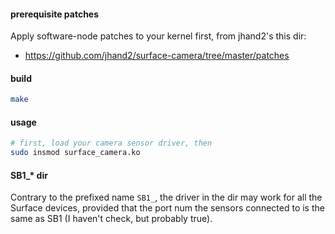 #### prerequisite patches

Apply software-node patches to your kernel first, from jhand2's this dir:
- https://github.com/jhand2/surface-camera/tree/master/patches

#### build

```bash
make
```

#### usage

```bash
# first, load your camera sensor driver, then
sudo insmod surface_camera.ko
```

#### SB1_* dir

Contrary to the prefixed name `SB1_`, the driver in the dir may work for
all the Surface devices, provided that the port num the sensors connected
to is the same as SB1 (I haven't check, but probably true).
